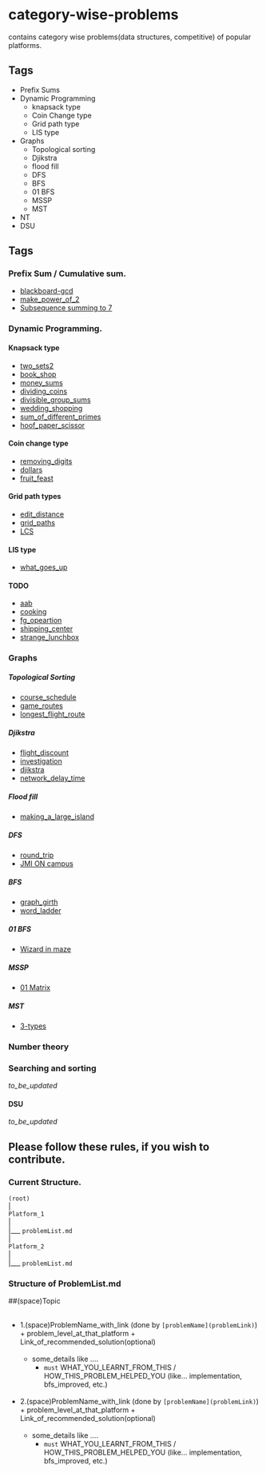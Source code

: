 # category-wise-problems
contains category wise problems(data structures, competitive) of popular platforms. 

## Tags
- Prefix Sums
- Dynamic Programming
    - knapsack type 
    - Coin Change type 
    - Grid path type 
    - LIS type
- Graphs
  - Topological sorting
  - Djikstra 
  - flood fill
  - DFS
  - BFS
  - 01 BFS
  - MSSP
  - MST
- NT 
- DSU

## Tags
### Prefix Sum / Cumulative sum.
- [blackboard-gcd](/Atcoder/prefix_sums/blackboard_gcd.md)
- [make_power_of_2](/Codeforces/prefix_sums/make_power_of_two.md)
- [Subsequence summing to 7](/USACO/prefix_sums/subs_summing_to_sevens.md)
 
### Dynamic Programming. 

#### Knapsack type
- [two_sets2](https://github.com/mayankdutta/category-wise-problems/blob/main/CSES/dp/two_sets2.md)
- [book_shop](https://github.com/mayankdutta/category-wise-problems/blob/main/CSES/dp/book_shop.md)
- [money_sums](https://github.com/mayankdutta/category-wise-problems/blob/main/CSES/dp/money_sums.md)
- [dividing_coins](https://github.com/mayankdutta/category-wise-problems/blob/main/uva/dp/dividing_coins.md)
- [divisible_group_sums](https://github.com/mayankdutta/category-wise-problems/blob/main/uva/dp/divisible_group_sums.md)
- [wedding_shopping](https://github.com/mayankdutta/category-wise-problems/blob/main/uva/dp/wedding_shopping.md)
- [sum_of_different_primes](https://github.com/mayankdutta/category-wise-problems/blob/main/uva/dp/sum_of_different_primes.md)
- [hoof_paper_scissor](https://github.com/mayankdutta/category-wise-problems/blob/main/USACO/dp/hoof_paper_scissor.md)
 
#### Coin change type
- [removing_digits](https://github.com/mayankdutta/category-wise-problems/blob/main/CSES/dp/removing_digits.md)
- [dollars](https://github.com/mayankdutta/category-wise-problems/blob/main/uva/dp/dollars.md)
- [fruit_feast](https://github.com/mayankdutta/category-wise-problems/blob/main/USACO/dp/fruit_feast.md)
 
#### Grid path types
- [edit_distance](https://github.com/mayankdutta/category-wise-problems/blob/main/CSES/dp/book_shop.md)
- [grid_paths](https://github.com/mayankdutta/category-wise-problems/blob/main/CSES/dp/grid_paths.md)
- [LCS](https://github.com/mayankdutta/category-wise-problems/blob/main/LeetCode/dp/lcs.md)

#### LIS type
- [what_goes_up](https://github.com/mayankdutta/category-wise-problems/blob/main/uva/dp/what_goes_up.md)

#### TODO
- [aab](https://github.com/mayankdutta/category-wise-problems/blob/main/Atcoder/dp/aab.md)
- [cooking](https://github.com/mayankdutta/category-wise-problems/blob/main/Atcoder/dp/cooking.md)
- [fg_opeartion](https://github.com/mayankdutta/category-wise-problems/blob/main/Atcoder/dp/fg_opeartion.md)
- [shipping_center](https://github.com/mayankdutta/category-wise-problems/blob/main/Atcoder/dp/shipping_center.md)
- [strange_lunchbox](https://github.com/mayankdutta/category-wise-problems/blob/main/Atcoder/dp/aab.md)

### Graphs
##### Topological Sorting
- [course_schedule](https://github.com/mayankdutta/category-wise-problems/blob/main/CSES/graphs/course_schedule.md)
- [game_routes](https://github.com/mayankdutta/category-wise-problems/blob/main/CSES/graphs/game_routes.md)
- [longest_flight_route](https://github.com/mayankdutta/category-wise-problems/blob/main/CSES/graphs/longest_flight_route.md)

##### Djikstra
- [flight_discount](https://github.com/mayankdutta/category-wise-problems/blob/main/CSES/graphs/flight_discount.md)
- [investigation](https://github.com/mayankdutta/category-wise-problems/blob/main/CSES/graphs/investigation.md)
- [djikstra](https://github.com/mayankdutta/category-wise-problems/blob/main/Codeforces/graphs/djikstra.md)
- [network_delay_time](https://github.com/mayankdutta/category-wise-problems/blob/main/LeetCode/graph/network_delay_time.md)

##### Flood fill
- [making_a_large_island](https://github.com/mayankdutta/category-wise-problems/blob/main/LeetCode/graph/making_a_large_island.md)

##### DFS
- [round_trip](https://github.com/mayankdutta/category-wise-problems/blob/main/CSES/graphs/round_trip.md)
- [JMI ON campus](https://github.com/mayankdutta/category-wise-problems/blob/main/JMI%20on%20campus/README.md)

##### BFS
- [graph_girth](https://github.com/mayankdutta/category-wise-problems/blob/main/CSES/graphs/graph_girth.md)
- [word_ladder](https://github.com/mayankdutta/category-wise-problems/blob/main/LeetCode/graph/word_ladder.md)

##### 01 BFS
- [Wizard in maze](https://github.com/mayankdutta/category-wise-problems/blob/main/Atcoder/graphs/wizard_in_maze.md)

##### MSSP
- [01 Matrix](https://github.com/mayankdutta/category-wise-problems/blob/main/LeetCode/graph/01matrix.md)

##### MST
- [3-types](https://github.com/mayankdutta/category-wise-problems/blob/main/hackerearth/README.md)

### Number theory

### Searching and sorting
*to_be_updated*

#### DSU
*to_be_updated*

## Please follow these rules, if you wish to contribute.

### Current Structure. 

`(root)`<br>
  |<br>
  `Platform_1`<br>
  |<br>
  |___ `problemList.md`<br>
  |<br>
  `Platform_2`<br>
  |<br>
  |___ `problemList.md`<br>
  
### Structure of ProblemList.md

  ##(space)Topic<br><br>
  - 1.(space)ProblemName_with_link (done by `[problemName](problemLink)`) + problem_level_at_that_platform + Link_of_recommended_solution(optional) <br><br>
      - some_details like .... <br>
        - `must` WHAT_YOU_LEARNT_FROM_THIS / HOW_THIS_PROBLEM_HELPED_YOU (like... implementation, bfs_improved, etc.) <br><br>
  - 2.(space)ProblemName_with_link (done by `[problemName](problemLink)`) + problem_level_at_that_platform + Link_of_recommended_solution(optional) <br><br>
      - some_details like .... <br>
        - `must` WHAT_YOU_LEARNT_FROM_THIS / HOW_THIS_PROBLEM_HELPED_YOU (like... implementation, bfs_improved, etc.) <br><br>

